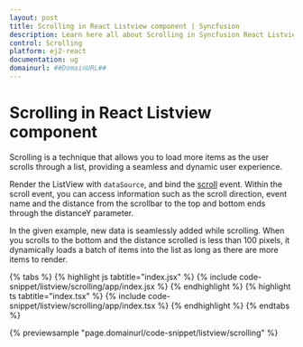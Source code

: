 ```yaml
---
layout: post
title: Scrolling in React Listview component | Syncfusion
description: Learn here all about Scrolling in Syncfusion React Listview component of Syncfusion Essential JS 2 and more.
control: Scrolling 
platform: ej2-react
documentation: ug
domainurl: ##DomainURL##
---
```


# Scrolling in React Listview component

Scrolling is a technique that allows you to load more items as the user scrolls through a list, providing a seamless and dynamic user experience.

Render the ListView with `dataSource`, and bind the [scroll](https://ej2.syncfusion.com/react/documentation/api/list-view/#scroll) event. Within the scroll event, you can access information such as the scroll direction, event name and the distance from the scrollbar to the top and bottom ends through the distanceY parameter.

In the given example, new data is seamlessly added while scrolling. When you scrolls to the bottom and the distance scrolled is less than 100 pixels, it dynamically loads a batch of items into the list as long as there are more items to render.

{% tabs %}
{% highlight js tabtitle="index.jsx" %}
{% include code-snippet/listview/scrolling/app/index.jsx %}
{% endhighlight %}
{% highlight ts tabtitle="index.tsx" %}
{% include code-snippet/listview/scrolling/app/index.tsx %}
{% endhighlight %}
{% endtabs %}

 {% previewsample "page.domainurl/code-snippet/listview/scrolling" %}